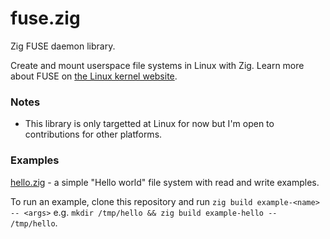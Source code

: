 # fuse.zig

Zig FUSE daemon library.

Create and mount userspace file systems in Linux with Zig. Learn more about FUSE on [the Linux kernel website](https://www.kernel.org/doc/html/next/filesystems/fuse.html).

### Notes

- This library is only targetted at Linux for now but I'm open to contributions for other platforms.

### Examples

[hello.zig](./examples/hello.zig) - a simple "Hello world" file system with read and write examples.

To run an example, clone this repository and run `zig build example-<name> -- <args>` e.g. `mkdir /tmp/hello && zig build example-hello -- /tmp/hello`.
